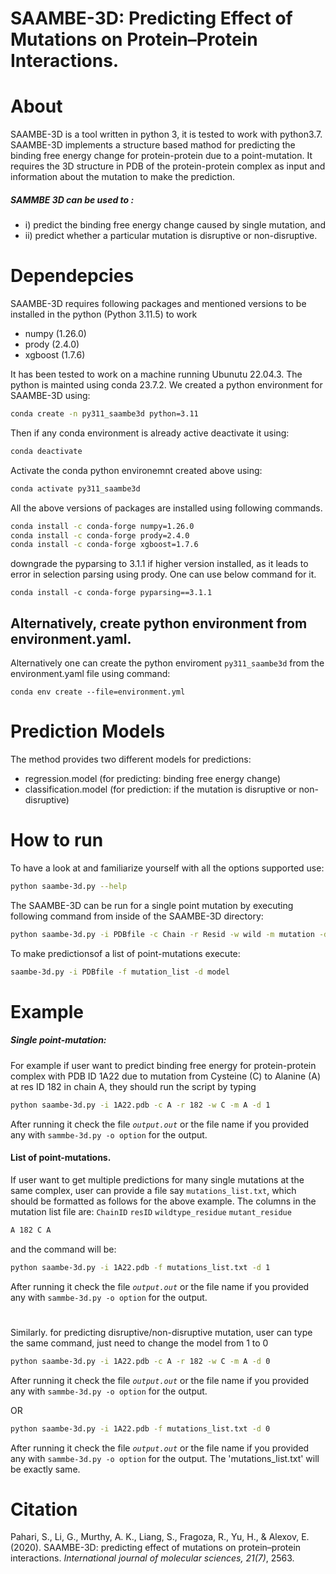 #  SAAMBE-3D: Predicting Effect of Mutations on Protein–Protein Interactions.
# About
SAAMBE-3D is a tool written in python 3, it is tested to work with python3.7. SAAMBE-3D implements a structure based mathod for predicting the binding free energy change for protein-protein due to a point-mutation. It requires the 3D structure in PDB of the protein-protein complex as input and information about the mutation to make the prediction.
##### SAMMBE 3D can be used to :
- i) predict the binding free energy change caused by single mutation, and
- ii) predict whether a particular mutation is disruptive or non-disruptive.

# Dependepcies
SAAMBE-3D requires following packages and mentioned versions to be installed in the python (Python 3.11.5) to work
- numpy (1.26.0)
- prody (2.4.0)
- xgboost (1.7.6)

It has been tested to work on a machine running Ubunutu 22.04.3. The python is mainted using conda 23.7.2. We created a python environment for SAAMBE-3D using:
```sh
conda create -n py311_saambe3d python=3.11
```
Then if any conda environment is already active deactivate it using:
```sh
conda deactivate
```
Activate the conda python environemnt created above using:
```sh
conda activate py311_saambe3d
```
All the above versions of packages are installed using following commands.
```sh
conda install -c conda-forge numpy=1.26.0
conda install -c conda-forge prody=2.4.0
conda install -c conda-forge xgboost=1.7.6
```
downgrade the pyparsing to 3.1.1 if higher version installed, as it leads to error
in selection parsing using prody. One can use below command for it.
```
conda install -c conda-forge pyparsing==3.1.1
```
## Alternatively, create python environment from environment.yaml.
Alternatively one can create the python enviroment `py311_saambe3d` from the 
environment.yaml file using command:
```
conda env create --file=environment.yml
```


# Prediction Models
The method provides two different models for predictions:
- regression.model (for predicting: binding free energy change)
- classification.model (for prediction: if the mutation is disruptive or non-disruptive)

# How to run
To have a look at and familiarize yourself with all the options supported use:
```sh
python saambe-3d.py --help
```
The SAAMBE-3D can be run for a single point mutation by executing following command from inside of the SAAMBE-3D directory:
```sh
python saambe-3d.py -i PDBfile -c Chain -r Resid -w wild -m mutation -d model
```
To make predictionsof a list of point-mutations execute:

```sh
saambe-3d.py -i PDBfile -f mutation_list -d model
```
# Example
##### Single point-mutation:
For example if user want to predict binding free energy for protein-protein complex with PDB ID 1A22 due to mutation from Cysteine (C) to Alanine (A) at res ID 182 in chain A, they should run the script by typing

```sh
python saambe-3d.py -i 1A22.pdb -c A -r 182 -w C -m A -d 1
```
After running it check the file *`output.out`* or the file name if you provided any with ```sammbe-3d.py -o option``` for the output.

#### List of point-mutations.
If user want to get multiple predictions for many single mutations at the same complex, user can provide a file
say `mutations_list.txt`, which should be formatted as follows for the above example.
The columns in the mutation list file are: `ChainID` `resID` `wildtype_residue` `mutant_residue`
```sh
A 182 C A   
```
and the command will be:
```sh
python saambe-3d.py -i 1A22.pdb -f mutations_list.txt -d 1
```
After running it check the file *`output.out`* or the file name if you provided any with ```sammbe-3d.py -o option``` for the output.

#
Similarly. for predicting disruptive/non-disruptive mutation, user can type the same command, just need to change the model from 1 to 0
```sh
python saambe-3d.py -i 1A22.pdb -c A -r 182 -w C -m A -d 0
```
After running it check the file *`output.out`* or the file name if you provided any with ```sammbe-3d.py -o option``` for the output.

OR
```sh
python saambe-3d.py -i 1A22.pdb -f mutations_list.txt -d 0
```
After running it check the file *`output.out`* or the file name if you provided any with ```sammbe-3d.py -o option``` for the output.
The 'mutations_list.txt' will be exactly same.

# Citation
Pahari, S., Li, G., Murthy, A. K., Liang, S., Fragoza, R., Yu, H., & Alexov, E. (2020). SAAMBE-3D: predicting effect of mutations on protein–protein interactions. *International journal of molecular sciences, 21(7)*, 2563.
